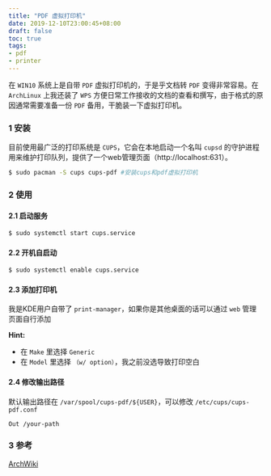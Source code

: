```yaml
---
title: "PDF 虚拟打印机"
date: 2019-12-10T23:00:45+08:00
draft: false
toc: true
tags: 
- pdf
- printer
---
```




在 `WIN10` 系统上是自带 `PDF` 虚拟打印机的，于是乎文档转 `PDF` 变得非常容易。在 `ArchLinux` 上我还装了 `WPS` 方便日常工作接收的文档的查看和撰写，由于格式的原因通常需要准备一份 `PDF` 备用，干脆装一下虚拟打印机。

<!--more-->

### 1 安装

目前使用最广泛的打印系统是 `CUPS`，它会在本地启动一个名叫 `cupsd` 的守护进程用来维护打印队列，提供了一个web管理页面（http://localhost:631）。

```bash
$ sudo pacman -S cups cups-pdf #安装cups和pdf虚拟打印机
```

### 2 使用

#### 2.1 启动服务

```bash
$ sudo systemctl start cups.service
```

#### 2.2 开机自启动

```bash
$ sudo systemctl enable cups.service 
```

#### 2.3 添加打印机

我是KDE用户自带了 `print-manager`，如果你是其他桌面的话可以通过 `web` 管理页面自行添加

**Hint:**

- 在 `Make` 里选择 `Generic`
- 在 `Model` 里选择 `（w/ option）`，我之前没选导致打印空白

#### 2.4 修改输出路径

默认输出路径在 `/var/spool/cups-pdf/${USER}`，可以修改 `/etc/cups/cups-pdf.conf`

```
Out /your-path
```

### 3 参考

[ArchWiki](https://wiki.archlinux.org/index.php/CUPS)

